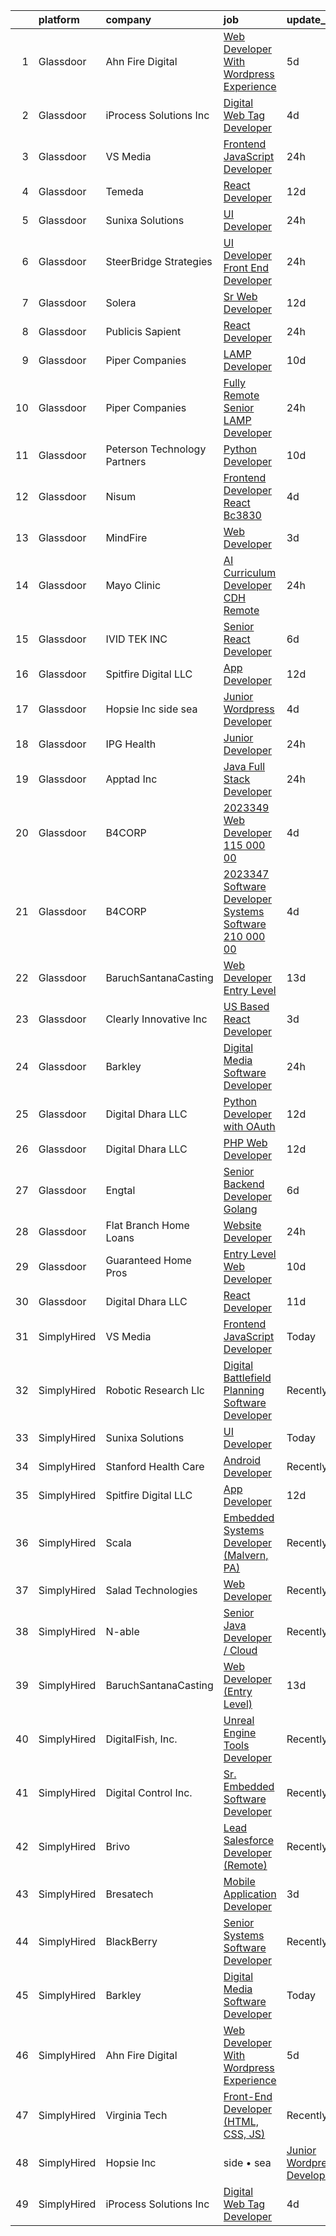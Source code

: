 

|    | platform    | company                      | job                                                                                                                                                                                                                                                                                                                                                                                                                                                                                                                                                                                                                                                                                                                                                                                                                                                                                                         | update_time   | location                  |
|---:|:------------|:-----------------------------|:------------------------------------------------------------------------------------------------------------------------------------------------------------------------------------------------------------------------------------------------------------------------------------------------------------------------------------------------------------------------------------------------------------------------------------------------------------------------------------------------------------------------------------------------------------------------------------------------------------------------------------------------------------------------------------------------------------------------------------------------------------------------------------------------------------------------------------------------------------------------------------------------------------|:--------------|:--------------------------|
|  1 | Glassdoor   | Ahn Fire Digital             | [Web Developer With Wordpress Experience](https://www.glassdoor.com/partner/jobListing.htm?pos=113&ao=1136043&s=58&guid=00000182153680e0b97ed2f5b44f8839&src=GD_JOB_AD&t=SR&vt=w&ea=1&cs=1_11614e4d&cb=1658213270126&jobListingId=1008003393935&jrtk=3-0-1g8ajd09akugu801-1g8ajd09oirno800-414e8459969b4099-)                                                                                                                                                                                                                                                                                                                                                                                                                                                                                                                                                                                               | 5d            | Remote                    |
|  2 | Glassdoor   | iProcess Solutions Inc       | [Digital Web Tag Developer](https://www.glassdoor.com/partner/jobListing.htm?pos=101&ao=1110586&s=58&guid=00000182153680e0b97ed2f5b44f8839&src=GD_JOB_AD&t=SR&vt=w&ea=1&cs=1_20009495&cb=1658213270125&jobListingId=1008005589210&cpc=334ABAF5D42DC775&jrtk=3-0-1g8ajd09akugu801-1g8ajd09oirno800-6f2f956706916ac8--6NYlbfkN0ClXMdOKzxJKhZloQKlG1Cz8q_DAteW5cnw8SKM30nsF7L_OYcQ_BEykclkkl4lTMiQeHvrkdvvz2NXatLE8YGyKZkGl7W2MaOtlXVFUKnJsUnz0Q39Vf8D3GCvIZcqExNSAV6Awpi4LBPPWtyCtKZSEesWJNxU81XOlcIj3e1RRgkVx3z8wF0uNRKt6bslm6lfhGWL5iYagkTJUSm_J81Eb4a_65k9kHnVfFBhinSHwsJHYGR2qwI1kXacbKSTCjzlR48TYrIFcBD8Mn_baNmKOvbUGBTdaV72JI2HCz1LljHBXmFIjZDMDNnOeTDU6QLyL46DMXsjheS9V1POA91bkpvmvy3n8eE-Yp0iObOcSE7iPAM9ejtokdDSrGNGu3nNVIopkVlfLmWcygQWQ03j3IqTSB4IQp9siXnqpUMd4lwEN73NK1-_3ML8DSHC7PiDNzqdG41otuDxx9VyLGjtNET6pbHoUpUtnGYkw98zkBuBRe_5SVdQUty9R_iYOkQ%3D)                                          | 4d            | Remote                    |
|  3 | Glassdoor   | VS Media                     | [Frontend JavaScript Developer](https://www.glassdoor.com/partner/jobListing.htm?pos=119&ao=1136043&s=58&guid=00000182153680e0b97ed2f5b44f8839&src=GD_JOB_AD&t=SR&vt=w&ea=1&cs=1_1ee85d60&cb=1658213270129&jobListingId=1008013185886&jrtk=3-0-1g8ajd09akugu801-1g8ajd09oirno800-8dc2ab7ac7ce67b3-)                                                                                                                                                                                                                                                                                                                                                                                                                                                                                                                                                                                                         | 24h           | Manhattan                 |
|  4 | Glassdoor   | Temeda                       | [React Developer](https://www.glassdoor.com/partner/jobListing.htm?pos=118&ao=1136043&s=58&guid=00000182153680e0b97ed2f5b44f8839&src=GD_JOB_AD&t=SR&vt=w&ea=1&cs=1_7c6f6f89&cb=1658213270129&jobListingId=1007987835717&jrtk=3-0-1g8ajd09akugu801-1g8ajd09oirno800-8efd362505ec4907-)                                                                                                                                                                                                                                                                                                                                                                                                                                                                                                                                                                                                                       | 12d           | Remote                    |
|  5 | Glassdoor   | Sunixa Solutions             | [UI Developer](https://www.glassdoor.com/partner/jobListing.htm?pos=111&ao=1136043&s=58&guid=00000182153680e0b97ed2f5b44f8839&src=GD_JOB_AD&t=SR&vt=w&ea=1&cs=1_a589ef19&cb=1658213270126&jobListingId=1008012122621&jrtk=3-0-1g8ajd09akugu801-1g8ajd09oirno800-3b9e69a774b89b5e-)                                                                                                                                                                                                                                                                                                                                                                                                                                                                                                                                                                                                                          | 24h           | Remote                    |
|  6 | Glassdoor   | SteerBridge Strategies       | [UI Developer   Front End Developer](https://www.glassdoor.com/partner/jobListing.htm?pos=116&ao=1136043&s=58&guid=00000182153680e0b97ed2f5b44f8839&src=GD_JOB_AD&t=SR&vt=w&ea=1&cs=1_96532950&cb=1658213270128&jobListingId=1008013303577&jrtk=3-0-1g8ajd09akugu801-1g8ajd09oirno800-617c59c3dac27f29-)                                                                                                                                                                                                                                                                                                                                                                                                                                                                                                                                                                                                    | 24h           | Remote                    |
|  7 | Glassdoor   | Solera                       | [Sr  Web Developer](https://www.glassdoor.com/partner/jobListing.htm?pos=102&ao=1110586&s=58&guid=00000182153680e0b97ed2f5b44f8839&src=GD_JOB_AD&t=SR&vt=w&ea=1&cs=1_25b26e50&cb=1658213270125&jobListingId=1007987446022&cpc=9FE5D8D7282D4400&jrtk=3-0-1g8ajd09akugu801-1g8ajd09oirno800-5b7389fbfefaa543--6NYlbfkN0BnmdtavHRRVmL08UDBmNWRj7xuEAUBRrfZsImji_OO5zKZ3dv2WOds_2guY21y8Ac1XUAqFgfLFtDHWRw6Mt8HzfzevIuBNSKZu6WOeBKRsaI5wUgk5Wqz16orwFls3qb2IwbXtMdyIHE4SsTjqHAFwPbdjKjC6DqpoNyMXzydz2DiA0x2EvStTH1O4En9T7oBdFwlHfn1I93huZYB89olfrUjt1M1ogCqv8S3dRCQJu0Ryr7UhkCz6OfWiaR0jvCIjyiS5VqKHEkhi1VLFXGxzS8AtZUkSmfCPFcw3wTDt2m8Nf-NfnTnOIUpemNY5NivjWpdMLJNI2-F7XZ9jGCpMdx9o0u7CUYO12YZYNB8ZKCouQ8XXQsYXVah3pcqtDsmYNWeeGufIcN0LsHe_q5Q-CC2EW3exQW-Pu_nJ2F68b_ADUYRcTUiRVIQ7tsPEiOeidZOAkB0l5rAXNAVOhDkcBWt3MRBZqMgr_6D1NL3pf7MGD84RMRSICvyLJHdrMFDBx2NglDkEQ%3D%3D)                                    | 12d           | Remote                    |
|  8 | Glassdoor   | Publicis Sapient             | [React Developer](https://www.glassdoor.com/partner/jobListing.htm?pos=130&ao=1136043&s=58&guid=00000182153680e0b97ed2f5b44f8839&src=GD_JOB_AD&t=SR&vt=w&cs=1_a6d95d6f&cb=1658213270130&jobListingId=1008013432503&jrtk=3-0-1g8ajd09akugu801-1g8ajd09oirno800-ee9c7a50ed2b4348-)                                                                                                                                                                                                                                                                                                                                                                                                                                                                                                                                                                                                                            | 24h           | Washington, DC            |
|  9 | Glassdoor   | Piper Companies              | [LAMP Developer](https://www.glassdoor.com/partner/jobListing.htm?pos=120&ao=1136043&s=58&guid=00000182153680e0b97ed2f5b44f8839&src=GD_JOB_AD&t=SR&vt=w&cs=1_7d41050e&cb=1658213270129&jobListingId=1007993393341&jrtk=3-0-1g8ajd09akugu801-1g8ajd09oirno800-cc8986d519775a79-)                                                                                                                                                                                                                                                                                                                                                                                                                                                                                                                                                                                                                             | 10d           | Frederick, MD             |
| 10 | Glassdoor   | Piper Companies              | [Fully Remote Senior LAMP Developer](https://www.glassdoor.com/partner/jobListing.htm?pos=123&ao=1136043&s=58&guid=00000182153680e0b97ed2f5b44f8839&src=GD_JOB_AD&t=SR&vt=w&cs=1_9807efcf&cb=1658213270130&jobListingId=1008011946697&jrtk=3-0-1g8ajd09akugu801-1g8ajd09oirno800-43e8bd75071e033c-)                                                                                                                                                                                                                                                                                                                                                                                                                                                                                                                                                                                                         | 24h           | Frederick, MD             |
| 11 | Glassdoor   | Peterson Technology Partners | [Python Developer](https://www.glassdoor.com/partner/jobListing.htm?pos=106&ao=1110586&s=58&guid=00000182153680e0b97ed2f5b44f8839&src=GD_JOB_AD&t=SR&vt=w&ea=1&cs=1_c10247c4&cb=1658213270125&jobListingId=1007993023114&cpc=48B9F4758953335C&jrtk=3-0-1g8ajd09akugu801-1g8ajd09oirno800-c9dd015ebbf4d78d--6NYlbfkN0AgtsfPTMZ7iDcp1X4T-0K4CYWuscf9rvuaH0n-fMkMyKnr7WxHRcz12wTe7OJE2COclRnZbWt6zhrmUDmm57NnGmY-jfkbnRsN1gT_1WhpBNyqIyrzJB-rdQjlP5x-Y0prizYrHGH1O98aMXZn9W5-jDh2WcNtJsvuTB-mx4Y9OVxRYUDI8VrLlRvleQwGgzaUEoWYZhTGdcGbOF3_R8T_SLpiXOtM3HzLMjRF35M5TeiE30PgRYRSfI09Egrr_V_vaNvfUsfufg4S5mLPzMgxwSPFXrpxbQeFNdo1CSRbfCi32SilT_6O1foC4I_YuPXq7tJW45SH5ffbytvfhmzkCR4RLziVgaZWzfzrlpBtttnqbRKylMHw30CVQDMSI75Mwo1JeWDiuzJXQsPAoRKAEhgvOFUFDdf4TryuHdHvH0KKpu0-uxlDqaDNVTUjngA264VnHlN-feKZjLYwRVE_tvttsbN-t-hs4-RhnSAesJKpD2kOCl30_elDs0LN3MEocc5j-49jLQ%3D%3D)                                     | 10d           | Remote                    |
| 12 | Glassdoor   | Nisum                        | [Frontend Developer   React Bc3830](https://www.glassdoor.com/partner/jobListing.htm?pos=124&ao=1136043&s=58&guid=00000182153680e0b97ed2f5b44f8839&src=GD_JOB_AD&t=SR&vt=w&cs=1_3237837f&cb=1658213270130&jobListingId=1008006192474&jrtk=3-0-1g8ajd09akugu801-1g8ajd09oirno800-4f505950519a1112-)                                                                                                                                                                                                                                                                                                                                                                                                                                                                                                                                                                                                          | 4d            | Alaska                    |
| 13 | Glassdoor   | MindFire                     | [Web Developer](https://www.glassdoor.com/partner/jobListing.htm?pos=127&ao=1136043&s=58&guid=00000182153680e0b97ed2f5b44f8839&src=GD_JOB_AD&t=SR&vt=w&cs=1_a7cfd4d6&cb=1658213270130&jobListingId=1008009286040&jrtk=3-0-1g8ajd09akugu801-1g8ajd09oirno800-5d95f4845d8da677-)                                                                                                                                                                                                                                                                                                                                                                                                                                                                                                                                                                                                                              | 3d            | Irvine, CA                |
| 14 | Glassdoor   | Mayo Clinic                  | [AI Curriculum Developer   CDH   Remote](https://www.glassdoor.com/partner/jobListing.htm?pos=104&ao=1110586&s=58&guid=00000182153680e0b97ed2f5b44f8839&src=GD_JOB_AD&t=SR&vt=w&cs=1_9e31f28a&cb=1658213270125&jobListingId=1008011738485&cpc=FA84DF7EA1EC2398&jrtk=3-0-1g8ajd09akugu801-1g8ajd09oirno800-059785edf06ed30f--6NYlbfkN0DAEceP-M7Shj5_gfKRzkCBllP1lnjH5WM5gyIsLK1tG5I7LeeaiVBc2NmkugE2pFDZXRVeLOfv0IZDpPIxikmR0Q1BC3eU0YfALF3CRTvU4U8EA9bf5p_mBZzQi80c2pC2VhrFTzFe7NoVcR4rr20gcBhKsh03Ps99NGLg-T2OvNhtM0SBMimUcB8dLlPSH9WmKnNkGkkBheum-2C62r4jrdqYg0ynTi7xdBZ42gMev1pw1O_TNdI5aZfmSTzQSCdQIdd0hgH-0ePPwqVNsfm2SL06mwPxCDl-tl05JRmpzu5N0qH5sLftB3rOWDYHB4S694ZPINqaznnv-9byC2MD1vgWC36tgp75LLKNef8BcXY0xi0cjB3cLTjo3K51GV7mg0kFQ1Cg4Cr1BtuK3qeLttDfPpmapz1qUkq_XYdXNsN65SWF-OuReCntvhAUzPA%3D)                                                                                                  | 24h           | Rochester, MN             |
| 15 | Glassdoor   | IVID TEK INC                 | [Senior React Developer](https://www.glassdoor.com/partner/jobListing.htm?pos=114&ao=1136043&s=58&guid=00000182153680e0b97ed2f5b44f8839&src=GD_JOB_AD&t=SR&vt=w&ea=1&cs=1_897de1ee&cb=1658213270128&jobListingId=1008001061391&jrtk=3-0-1g8ajd09akugu801-1g8ajd09oirno800-1ec503661052778c-)                                                                                                                                                                                                                                                                                                                                                                                                                                                                                                                                                                                                                | 6d            | Remote                    |
| 16 | Glassdoor   | Spitfire Digital LLC         | [App Developer](https://www.glassdoor.com/partner/jobListing.htm?pos=110&ao=1136043&s=58&guid=00000182153680e0b97ed2f5b44f8839&src=GD_JOB_AD&t=SR&vt=w&ea=1&cs=1_cab2f5d6&cb=1658213270125&jobListingId=1007988178173&jrtk=3-0-1g8ajd09akugu801-1g8ajd09oirno800-388a4b3129528d60-)                                                                                                                                                                                                                                                                                                                                                                                                                                                                                                                                                                                                                         | 12d           | Remote                    |
| 17 | Glassdoor   | Hopsie Inc   side   sea      | [Junior Wordpress Developer](https://www.glassdoor.com/partner/jobListing.htm?pos=112&ao=1136043&s=58&guid=00000182153680e0b97ed2f5b44f8839&src=GD_JOB_AD&t=SR&vt=w&ea=1&cs=1_b61c04b6&cb=1658213270126&jobListingId=1008005725200&jrtk=3-0-1g8ajd09akugu801-1g8ajd09oirno800-29b565a32f1be010-)                                                                                                                                                                                                                                                                                                                                                                                                                                                                                                                                                                                                            | 4d            | Remote                    |
| 18 | Glassdoor   | IPG Health                   | [Junior Developer](https://www.glassdoor.com/partner/jobListing.htm?pos=115&ao=1136043&s=58&guid=00000182153680e0b97ed2f5b44f8839&src=GD_JOB_AD&t=SR&vt=w&cs=1_cfb66c5b&cb=1658213270128&jobListingId=1008012395431&jrtk=3-0-1g8ajd09akugu801-1g8ajd09oirno800-cb5ad8e4366864a1-)                                                                                                                                                                                                                                                                                                                                                                                                                                                                                                                                                                                                                           | 24h           | New York, NY              |
| 19 | Glassdoor   | Apptad Inc                   | [Java Full Stack Developer](https://www.glassdoor.com/partner/jobListing.htm?pos=129&ao=1136043&s=58&guid=00000182153680e0b97ed2f5b44f8839&src=GD_JOB_AD&t=SR&vt=w&ea=1&cs=1_932f6785&cb=1658213270130&jobListingId=1008012077031&jrtk=3-0-1g8ajd09akugu801-1g8ajd09oirno800-6293d710798147ca-)                                                                                                                                                                                                                                                                                                                                                                                                                                                                                                                                                                                                             | 24h           | Remote                    |
| 20 | Glassdoor   | B4CORP                       | [2023349 Web Developer  115 000 00](https://www.glassdoor.com/partner/jobListing.htm?pos=103&ao=1110586&s=58&guid=00000182153680e0b97ed2f5b44f8839&src=GD_JOB_AD&t=SR&vt=w&cs=1_7c724c42&cb=1658213270124&jobListingId=1008006479560&cpc=47CFDC01B3F81FAC&jrtk=3-0-1g8ajd09akugu801-1g8ajd09oirno800-fbdd4b4e1a2cdf18--6NYlbfkN0BBcNHvdcwdm3ewH9kjvka83ftEJjxlat_DdA1S80VRS6k0mxP7wnwmAsSRP66qfkx-3pDXhOYytuEO3ZAnUmr0v6F89JRChgeVH9UWbWZeQ3Df5UKcvEILTfeMaVxF7eTaO1Bd-ixK3_uP_4SlowSrP2f3K6cCO3f8cqfwfFIp8UJjcTcHhzLUvPw_fgJ0q8Pse5CvZILBNe7ml33jB-PQdNT0BfoaBUxAu2ueqYpDM6mFI-isD0qc__C_radMJIxKqNeH-R1-5G7NGIIdUPXknPA0efPo6Ni2ENs4HRcrNKhQPnYh5b6FzS_kJIcOAx5rzFZXPEa2Cs1zfJJb4sVb16M4Pz00M1jcsLOvXY2jrHENpLqml6_ZpkIpMqSteFxYprwNhgbmPT3zYTcMvr9nVe9mil2ImZttfMlzVvyZGBM7AreCnQV3YWh7I3c_9PvrqQtNGDATENLnkEfTafogS-wSj7BwJxd1ZUvPggANGSiDqkpNvEHC)                                                     | 4d            | Dulles, VA                |
| 21 | Glassdoor   | B4CORP                       | [2023347 Software Developer  Systems Software   210 000 00](https://www.glassdoor.com/partner/jobListing.htm?pos=105&ao=1110586&s=58&guid=00000182153680e0b97ed2f5b44f8839&src=GD_JOB_AD&t=SR&vt=w&cs=1_e7fc7544&cb=1658213270125&jobListingId=1008006479570&cpc=C4A69CCDBB3B9599&jrtk=3-0-1g8ajd09akugu801-1g8ajd09oirno800-00eb874690007388--6NYlbfkN0BBcNHvdcwdm3ewH9kjvka83ftEJjxlat_DdA1S80VRS6k0mxP7wnwmAsSRP66qfkx-3pDXhOYyttdqB5PgAxI6v6c7tivLq4BMrZXmQgYG1HqqJOyZh0CKA4ooDT8DjPY94UVNrn9s7WzRVwkEw9HMJe_iJEXfwdUJ4pbkFJ_kDsEPflgsMVOab2cy-vR8R__NgZMv49C7Uo2sdO3i2hYy6jznXvOc1JaA59a0V0ehq3QIuY3WJuCqs3w-RCAfsElNaCCOdnyDBNA0l-dxYSgecPeZTL8ufOErg6Rkt782QbGgmjdLNgfkHOaF7s9npMpsF1AlEJZnDH55oigQFBDsXOIIPrU4-u7jsLZCuPKwVKrHV9GXc-YSsAgLL1uTsVl0z-qaI07tWVlziXRXXFM5dr4_2hME_4dalk3IVYsMTbXR6Kvm88raE4HZJ7a6Ovg6EqhZbHhgodrFBmLc2zrqxx-4akA1lGkvbb9DGMnNc-O9tm4zoQGGnskKkEExzENYjVNisb_n0Q%3D%3D) | 4d            | Dulles, VA                |
| 22 | Glassdoor   | BaruchSantanaCasting         | [Web Developer  Entry Level ](https://www.glassdoor.com/partner/jobListing.htm?pos=108&ao=1136043&s=58&guid=00000182153680e0b97ed2f5b44f8839&src=GD_JOB_AD&t=SR&vt=w&ea=1&cs=1_23b2424d&cb=1658213270125&jobListingId=1007985203483&jrtk=3-0-1g8ajd09akugu801-1g8ajd09oirno800-c091058923493a14-)                                                                                                                                                                                                                                                                                                                                                                                                                                                                                                                                                                                                           | 13d           | Montclair, NJ             |
| 23 | Glassdoor   | Clearly Innovative  Inc      | [US Based React Developer](https://www.glassdoor.com/partner/jobListing.htm?pos=125&ao=1136043&s=58&guid=00000182153680e0b97ed2f5b44f8839&src=GD_JOB_AD&t=SR&vt=w&ea=1&cs=1_ed0ac7df&cb=1658213270130&jobListingId=1008008859519&jrtk=3-0-1g8ajd09akugu801-1g8ajd09oirno800-f0d8fd43f00fb4c1-)                                                                                                                                                                                                                                                                                                                                                                                                                                                                                                                                                                                                              | 3d            | Remote                    |
| 24 | Glassdoor   | Barkley                      | [Digital Media Software Developer](https://www.glassdoor.com/partner/jobListing.htm?pos=109&ao=1136043&s=58&guid=00000182153680e0b97ed2f5b44f8839&src=GD_JOB_AD&t=SR&vt=w&ea=1&cs=1_fa60fdf5&cb=1658213270125&jobListingId=1008012142425&jrtk=3-0-1g8ajd09akugu801-1g8ajd09oirno800-52536783b1e51998-)                                                                                                                                                                                                                                                                                                                                                                                                                                                                                                                                                                                                      | 24h           | New York, NY              |
| 25 | Glassdoor   | Digital Dhara LLC            | [Python Developer with OAuth](https://www.glassdoor.com/partner/jobListing.htm?pos=128&ao=1136043&s=58&guid=00000182153680e0b97ed2f5b44f8839&src=GD_JOB_AD&t=SR&vt=w&ea=1&cs=1_e6ae38a9&cb=1658213270130&jobListingId=1007987192378&jrtk=3-0-1g8ajd09akugu801-1g8ajd09oirno800-1c32f1e725d27798-)                                                                                                                                                                                                                                                                                                                                                                                                                                                                                                                                                                                                           | 12d           | Remote                    |
| 26 | Glassdoor   | Digital Dhara LLC            | [PHP Web Developer](https://www.glassdoor.com/partner/jobListing.htm?pos=121&ao=1136043&s=58&guid=00000182153680e0b97ed2f5b44f8839&src=GD_JOB_AD&t=SR&vt=w&ea=1&cs=1_164af333&cb=1658213270129&jobListingId=1007988052249&jrtk=3-0-1g8ajd09akugu801-1g8ajd09oirno800-7dab1bf362333617-)                                                                                                                                                                                                                                                                                                                                                                                                                                                                                                                                                                                                                     | 12d           | Remote                    |
| 27 | Glassdoor   | Engtal                       | [Senior Backend Developer   Golang](https://www.glassdoor.com/partner/jobListing.htm?pos=107&ao=1110586&s=58&guid=00000182153680e0b97ed2f5b44f8839&src=GD_JOB_AD&t=SR&vt=w&ea=1&cs=1_7336e275&cb=1658213270126&jobListingId=1008000157038&cpc=2CAED5C921A5F994&jrtk=3-0-1g8ajd09akugu801-1g8ajd09oirno800-a584cee9ab1e2fd1--6NYlbfkN0B7Z8t6fEMDh_BTkcJVPNJicKvZQEBTy5HSwyHa20ewqmyfWNXjNsfvmtdqiCQm-EwY__TVhlCWAIVnnm7ReWMOJBAemcO_C4amae4ZIBv98KVyFBjcw3fCMKlMOeYctRQmCUPPc-e2HfxfrPtWbhsI9ia_pWBoTWhpcJKyUaM9LpEXT_97QKvanxFvUQ6q6nJ8NgNNULIwtr4yo3jYXFJUWW3xHSP5YsQjrGP0UEX5WME_c0yqg6rQhU-Gbfn8xET3PNixIFgDSdP9_ZKdTjAveuERZyJbfXvwfjn54Ux2TlwOsQ85CspX_gjoXO8fZKUUnfnzuLK1HweTeyIlWbfC7Ac9NYyy1F7wgm4b5nI4LpcnlAM_nTNc2iLBsk00UCIvSc5gRwl56qPCm1QRF_w5LUM93M_fv_4Vu52umNFwWeIHTPta4QxqYwgeXjIqnk01GLIRiZbIfMaNmIprDl5EE9gr2SndyZf2_KcJqFSEGPxmJwRMWWdtWYUWSscfdI3pb1hJ1BwqPZJQg0b3c6XB)                | 6d            | Remote                    |
| 28 | Glassdoor   | Flat Branch Home Loans       | [Website Developer](https://www.glassdoor.com/partner/jobListing.htm?pos=126&ao=1136043&s=58&guid=00000182153680e0b97ed2f5b44f8839&src=GD_JOB_AD&t=SR&vt=w&cs=1_7e25c434&cb=1658213270130&jobListingId=1008012565800&jrtk=3-0-1g8ajd09akugu801-1g8ajd09oirno800-4d27356ef7a2e2f7-)                                                                                                                                                                                                                                                                                                                                                                                                                                                                                                                                                                                                                          | 24h           | Columbia, MO              |
| 29 | Glassdoor   | Guaranteed Home Pros         | [Entry Level Web Developer](https://www.glassdoor.com/partner/jobListing.htm?pos=117&ao=1136043&s=58&guid=00000182153680e0b97ed2f5b44f8839&src=GD_JOB_AD&t=SR&vt=w&ea=1&cs=1_229337eb&cb=1658213270129&jobListingId=1007993455281&jrtk=3-0-1g8ajd09akugu801-1g8ajd09oirno800-b7e3a29c53e69f7f-)                                                                                                                                                                                                                                                                                                                                                                                                                                                                                                                                                                                                             | 10d           | Los Angeles, CA           |
| 30 | Glassdoor   | Digital Dhara LLC            | [React Developer](https://www.glassdoor.com/partner/jobListing.htm?pos=122&ao=1136043&s=58&guid=00000182153680e0b97ed2f5b44f8839&src=GD_JOB_AD&t=SR&vt=w&ea=1&cs=1_fcf3b252&cb=1658213270129&jobListingId=1007990779004&jrtk=3-0-1g8ajd09akugu801-1g8ajd09oirno800-6fd702621b065c02-)                                                                                                                                                                                                                                                                                                                                                                                                                                                                                                                                                                                                                       | 11d           | Remote                    |
| 31 | SimplyHired | VS Media                     | [Frontend JavaScript Developer](https://www.simplyhired.com/job/9puhbgmorOTdu9gAiYRo9jjteik78QkL_NxP2gF3KPvtmWljlZdImw?q=digital+developer)                                                                                                                                                                                                                                                                                                                                                                                                                                                                                                                                                                                                                                                                                                                                                                 | Today         | Manhattan, NY +1 location |
| 32 | SimplyHired | Robotic Research Llc         | [Digital Battlefield Planning Software Developer](https://www.simplyhired.com/job/uxo8U8O3SsQyk042tb3jw7PYybX9tQdrBCVCeY8QdugI2CsOsamUVg?q=digital+developer)                                                                                                                                                                                                                                                                                                                                                                                                                                                                                                                                                                                                                                                                                                                                               | Recently      | Clarksburg, MD            |
| 33 | SimplyHired | Sunixa Solutions             | [UI Developer](https://www.simplyhired.com/job/AQDPNS8u-h6EOUds8cHLehIqZCVpwNipr_yQMf5KeqVAoVudYx6_8g?q=digital+developer)                                                                                                                                                                                                                                                                                                                                                                                                                                                                                                                                                                                                                                                                                                                                                                                  | Today         | Remote                    |
| 34 | SimplyHired | Stanford Health Care         | [Android Developer](https://www.simplyhired.com/job/bixntMy0ujDioU4BjtZEEvVL_r_XDW95SQ5woSmxcbcU1YTvBsekZQ?q=digital+developer)                                                                                                                                                                                                                                                                                                                                                                                                                                                                                                                                                                                                                                                                                                                                                                             | Recently      | Palo Alto, CA             |
| 35 | SimplyHired | Spitfire Digital LLC         | [App Developer](https://www.simplyhired.com/job/LsxVycD1N9c1ABN6Ixrk-YRzD9FXHT9TisMT2SF8JrAZiDrg5KtAVg?q=digital+developer)                                                                                                                                                                                                                                                                                                                                                                                                                                                                                                                                                                                                                                                                                                                                                                                 | 12d           | Remote                    |
| 36 | SimplyHired | Scala                        | [Embedded Systems Developer (Malvern, PA)](https://www.simplyhired.com/job/Fu6ZDWaKje5e-i2VfXNVVHDzjWoU1PGkP1tlf2AIXagwxOdkNr4p-g?q=digital+developer)                                                                                                                                                                                                                                                                                                                                                                                                                                                                                                                                                                                                                                                                                                                                                      | Recently      | Malvern, PA               |
| 37 | SimplyHired | Salad Technologies           | [Web Developer](https://www.simplyhired.com/job/fEMPgcKNxpB0cCe-jDu1MB6uMKhqgkk1q_c6S4LV1jYvW-eFPXhMzQ?q=digital+developer)                                                                                                                                                                                                                                                                                                                                                                                                                                                                                                                                                                                                                                                                                                                                                                                 | Recently      | Remote                    |
| 38 | SimplyHired | N-able                       | [Senior Java Developer / Cloud](https://www.simplyhired.com/job/mpWQC4SDmQAK6FTsFva2-npox65NdLa1R-lhKSyHSRj_jUQK7rivlA?q=digital+developer)                                                                                                                                                                                                                                                                                                                                                                                                                                                                                                                                                                                                                                                                                                                                                                 | Recently      | Burlington, MA            |
| 39 | SimplyHired | BaruchSantanaCasting         | [Web Developer (Entry Level)](https://www.simplyhired.com/job/qCWU0h2n3bUnFfCNfUmWRcb0Ru-NXZg3zCEqYc-bTbeLPQwqhr9zBg?q=digital+developer)                                                                                                                                                                                                                                                                                                                                                                                                                                                                                                                                                                                                                                                                                                                                                                   | 13d           | Montclair, NJ             |
| 40 | SimplyHired | DigitalFish, Inc.            | [Unreal Engine Tools Developer](https://www.simplyhired.com/job/mkcq2r4LLj6GeKM0CU_PX5SC3YPAaRRby0mc9mK6ZbQ735mxs6peZw?q=digital+developer)                                                                                                                                                                                                                                                                                                                                                                                                                                                                                                                                                                                                                                                                                                                                                                 | Recently      | Remote                    |
| 41 | SimplyHired | Digital Control Inc.         | [Sr. Embedded Software Developer](https://www.simplyhired.com/job/PboyWzsAqElCiwpTQIQUz4_atthVnWvZnpuytS7xdHrqWLCo0i1SKw?q=digital+developer)                                                                                                                                                                                                                                                                                                                                                                                                                                                                                                                                                                                                                                                                                                                                                               | Recently      | Kent, WA                  |
| 42 | SimplyHired | Brivo                        | [Lead Salesforce Developer (Remote)](https://www.simplyhired.com/job/cix-xk0AUi4yVtduad8-DyUsAKG6Wzf-ymS7IL3hDnCfXCTeM4pTMQ?q=digital+developer)                                                                                                                                                                                                                                                                                                                                                                                                                                                                                                                                                                                                                                                                                                                                                            | Recently      | Bethesda, MD              |
| 43 | SimplyHired | Bresatech                    | [Mobile Application Developer](https://www.simplyhired.com/job/FKqDs2MNbGiaTG5MijSWW9w6zuglHMFDU2evo5YgOIH-Ay8bDBWMzA?q=digital+developer)                                                                                                                                                                                                                                                                                                                                                                                                                                                                                                                                                                                                                                                                                                                                                                  | 3d            | Remote                    |
| 44 | SimplyHired | BlackBerry                   | [Senior Systems Software Developer](https://www.simplyhired.com/job/PhJHZf4I2K7OhS334XumQNOqsGrTyQmExnRVoXbzH4weqXLfgLL67Q?q=digital+developer)                                                                                                                                                                                                                                                                                                                                                                                                                                                                                                                                                                                                                                                                                                                                                             | Recently      | Novi, MI                  |
| 45 | SimplyHired | Barkley                      | [Digital Media Software Developer](https://www.simplyhired.com/job/IYptK4OSskIHhUmB_JRbqNB_lxk9JIiIs38cJObspgn6owYQ-E7fwg?q=digital+developer)                                                                                                                                                                                                                                                                                                                                                                                                                                                                                                                                                                                                                                                                                                                                                              | Today         | New York, NY +1 location  |
| 46 | SimplyHired | Ahn Fire Digital             | [Web Developer With Wordpress Experience](https://www.simplyhired.com/job/ZkgsKaAzDwsJPfpWAEtE4ibv2XJTFoZT-Wqb5YvuOG2AWtlFa6Ya6g?q=digital+developer)                                                                                                                                                                                                                                                                                                                                                                                                                                                                                                                                                                                                                                                                                                                                                       | 5d            | Remote                    |
| 47 | SimplyHired | Virginia Tech                | [Front-End Developer (HTML, CSS, JS)](https://www.simplyhired.com/job/keAfqIr0PwX6rJzkJtSBcYqg5-enp1GvCWpSiIOx748XoXh6gwXx7w?q=digital+developer)                                                                                                                                                                                                                                                                                                                                                                                                                                                                                                                                                                                                                                                                                                                                                           | Recently      | Remote                    |
| 48 | SimplyHired | Hopsie Inc | side • sea      | [Junior Wordpress Developer](https://www.simplyhired.com/job/3rmAAAjmnnrc5Q6do6MbiHoRnK3GYBBXAjKOMCD2hP26VKI7OVcTjg?q=digital+developer)                                                                                                                                                                                                                                                                                                                                                                                                                                                                                                                                                                                                                                                                                                                                                                    | 4d            | Remote                    |
| 49 | SimplyHired | iProcess Solutions Inc       | [Digital Web Tag Developer](https://www.simplyhired.com/job/ZuKMZJujbmCSfNMie_kbW7XtlXIYaYTyupJFzdb2yCOXfbc8d4DzjA?q=digital+developer)                                                                                                                                                                                                                                                                                                                                                                                                                                                                                                                                                                                                                                                                                                                                                                     | 4d            | Remote                    |